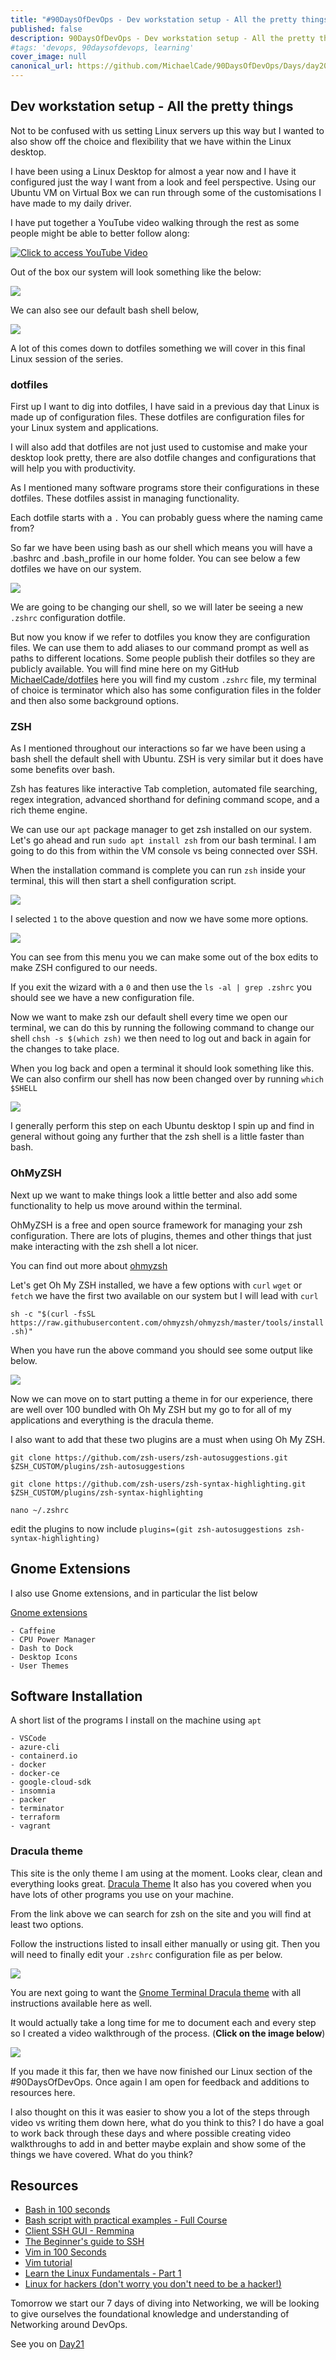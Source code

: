 ```yaml
---
title: "#90DaysOfDevOps - Dev workstation setup - All the pretty things - Day 20"
published: false
description: 90DaysOfDevOps - Dev workstation setup - All the pretty things
#tags: 'devops, 90daysofdevops, learning'
cover_image: null
canonical_url: https://github.com/MichaelCade/90DaysOfDevOps/Days/day20.md 
---
```

## Dev workstation setup - All the pretty things

Not to be confused with us setting Linux servers up this way but I wanted to also show off the choice and flexibility that we have within the Linux desktop. 

I have been using a Linux Desktop for almost a year now and I have it configured just the way I want from a look and feel perspective. Using our Ubuntu VM on Virtual Box we can run through some of the customisations I have made to my daily driver. 

I have put together a YouTube video walking through the rest as some people might be able to better follow along: 

[![Click to access YouTube Video](Images/Day20_YouTube.png)](https://youtu.be/jeEslAtHfKc)

Out of the box our system will look something like the below: 

![](Images/Day20_Linux1.png)

We can also see our default bash shell below, 

![](Images/Day20_Linux2.png)

A lot of this comes down to dotfiles something we will cover in this final Linux session of the series. 

### dotfiles 
First up I want to dig into dotfiles, I have said in a previous day that Linux is made up of configuration files. These dotfiles are configuration files for your Linux system and applications. 

I will also add that dotfiles are not just used to customise and make your desktop look pretty, there are also dotfile changes and configurations that will help you with productivity. 

As I mentioned many software programs store their configurations in these dotfiles. These dotfiles assist in managing functionality. 

Each dotfile starts with a `.` You can probably guess where the naming came from? 

So far we have been using bash as our shell which means you will have a .bashrc and .bash_profile in our home folder. You can see below a few dotfiles we have on our system. 

![](Images/Day20_Linux3.png)

We are going to be changing our shell, so we will later be seeing a new `.zshrc` configuration dotfile. 

But now you know if we refer to dotfiles you know they are configuration files. We can use them to add aliases to our command prompt as well as paths to different locations. Some people publish their dotfiles so they are publicly available. You will find mine here on my GitHub [MichaelCade/dotfiles](https://github.com/MichaelCade/dotfiles) here you will find my custom `.zshrc` file, my terminal of choice is terminator which also has some configuration files in the folder and then also some background options. 

### ZSH 
As I mentioned throughout our interactions so far we have been using a bash shell the default shell with Ubuntu. ZSH is very similar but it does have some benefits over bash.  

Zsh has features like interactive Tab completion, automated file searching, regex integration, advanced shorthand for defining command scope, and a rich theme engine.

We can use our `apt` package manager to get zsh installed on our system. Let's go ahead and run `sudo apt install zsh` from our bash terminal. I am going to do this from within the VM console vs being connected over SSH. 

When the installation command is complete you can run `zsh` inside your terminal, this will then start a shell configuration script. 

![](Images/Day20_Linux4.png)

I selected `1` to the above question and now we have some more options. 

![](Images/Day20_Linux5.png)

You can see from this menu you we can make some out of the box edits to make ZSH configured to our needs. 

If you exit the wizard with a `0` and then use the `ls -al | grep .zshrc` you should see we have a new configuration file. 

Now we want to make zsh our default shell every time we open our terminal, we can do this by running the following command to change our shell `chsh -s $(which zsh)` we then need to log out and back in again for the changes to take place. 

When you log back and open a terminal it should look something like this. We can also confirm our shell has now been changed over by running `which $SHELL`

![](Images/Day20_Linux6.png)

I generally perform this step on each Ubuntu desktop I spin up and find in general without going any further that the zsh shell is a little faster than bash. 

### OhMyZSH 

Next up we want to make things look a little better and also add some functionality to help us move around within the terminal. 

OhMyZSH is a free and open source framework for managing your zsh configuration. There are lots of plugins, themes and other things that just make interacting with the zsh shell a lot nicer. 

You can find out more about [ohmyzsh](https://ohmyz.sh/)

Let's get Oh My ZSH installed, we have a few options with `curl` `wget` or `fetch` we have the first two available on our system but I will lead with `curl`

`sh -c "$(curl -fsSL https://raw.githubusercontent.com/ohmyzsh/ohmyzsh/master/tools/install.sh)"`

When you have run the above command you should see some output like below.

![](Images/Day20_Linux7.png)

 Now we can move on to start putting a theme in for our experience, there are well over 100 bundled with Oh My ZSH but my go to for all of my applications and everything is the dracula theme. 

 I also want to add that these two plugins are a must when using Oh My ZSH. 

 `git clone https://github.com/zsh-users/zsh-autosuggestions.git $ZSH_CUSTOM/plugins/zsh-autosuggestions`

 `git clone https://github.com/zsh-users/zsh-syntax-highlighting.git $ZSH_CUSTOM/plugins/zsh-syntax-highlighting`

 `nano ~/.zshrc`

 edit the plugins to now include `plugins=(git zsh-autosuggestions zsh-syntax-highlighting)`

## Gnome Extensions

I also use Gnome extensions, and in particular the list below 

[Gnome extensions](https://extensions.gnome.org)

    - Caffeine 
    - CPU Power Manager
    - Dash to Dock 
    - Desktop Icons 
    - User Themes 

## Software Installation

A short list of the programs I install on the machine using `apt` 

    - VSCode 
    - azure-cli 
    - containerd.io
    - docker
    - docker-ce 
    - google-cloud-sdk 
    - insomnia 
    - packer
    - terminator
    - terraform 
    - vagrant

### Dracula theme

This site is the only theme I am using at the moment. Looks clear, clean and everything looks great. [Dracula Theme](https://draculatheme.com/) It also has you covered when you have lots of other programs you use on your machine. 

From the link above we can search for zsh on the site and you will find at least two options. 

Follow the instructions listed to insall either manually or using git. Then you will need to finally edit your `.zshrc` configuration file as per below. 

![](Images/Day20_Linux8.png)

You are next going to want the [Gnome Terminal Dracula theme](https://draculatheme.com/gnome-terminal) with all instructions available here as well. 

It would actually take a long time for me to document each and every step so I created a video walkthrough of the process. (**Click on the image below**)

[![](Images/Day20_YouTube.png)](https://youtu.be/jeEslAtHfKc)

If you made it this far, then we have now finished our Linux section of the #90DaysOfDevOps. Once again I am open for feedback and additions to resources here. 

I also thought on this it was easier to show you a lot of the steps through video vs writing them down here, what do you think to this? I do have a goal to work back through these days and where possible creating video walkthroughs to add in and better maybe explain and show some of the things we have covered. What do you think? 

## Resources 

- [Bash in 100 seconds](https://www.youtube.com/watch?v=I4EWvMFj37g)
- [Bash script with practical examples - Full Course](https://www.youtube.com/watch?v=TPRSJbtfK4M)
- [Client SSH GUI - Remmina](https://remmina.org/)
- [The Beginner's guide to SSH](https://www.youtube.com/watch?v=2QXkrLVsRmk)
- [Vim in 100 Seconds](https://www.youtube.com/watch?v=-txKSRn0qeA)
- [Vim tutorial](https://www.youtube.com/watch?v=IiwGbcd8S7I)
- [Learn the Linux Fundamentals - Part 1](https://www.youtube.com/watch?v=kPylihJRG70)
- [Linux for hackers (don't worry you don't need to be a hacker!)](https://www.youtube.com/watch?v=VbEx7B_PTOE)

Tomorrow we start our 7 days of diving into Networking, we will be looking to give ourselves the foundational knowledge and understanding of Networking around DevOps. 

See you on [Day21](day21.md)
